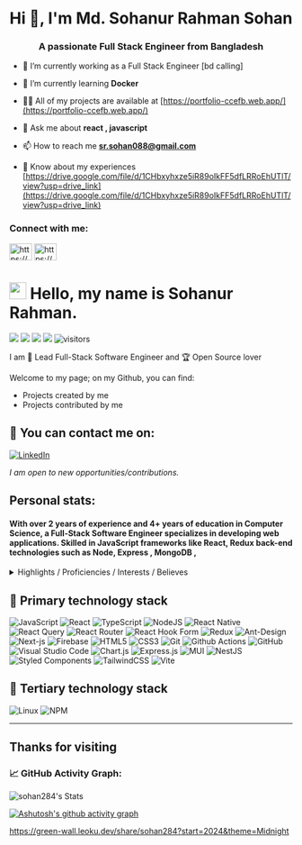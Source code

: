 <h1 align="center">Hi 👋, I'm Md. Sohanur Rahman Sohan</h1>
<h3 align="center">A passionate Full Stack Engineer from Bangladesh</h3>

- 🔭 I’m currently working as a Full Stack Engineer [bd calling]

- 🌱 I’m currently learning **Docker**

- 👨‍💻 All of my projects are available at [https://portfolio-ccefb.web.app/](https://portfolio-ccefb.web.app/)

- 💬 Ask me about **react , javascript**

- 📫 How to reach me **sr.sohan088@gmail.com**

- 📄 Know about my experiences [https://drive.google.com/file/d/1CHbxyhxze5iR89oIkFF5dfLRRoEhUTlT/view?usp=drive_link](https://drive.google.com/file/d/1CHbxyhxze5iR89oIkFF5dfLRRoEhUTlT/view?usp=drive_link)

<h3 align="left">Connect with me:</h3>
<p align="left">
<a href="https://linkedin.com/in/https://www.linkedin.com/in/sr-sohan-1621a0199/" target="blank"><img align="center" src="https://raw.githubusercontent.com/rahuldkjain/github-profile-readme-generator/master/src/images/icons/Social/linked-in-alt.svg" alt="https://www.linkedin.com/in/sr-sohan-1621a0199/" height="30" width="40" /></a>
<a href="https://fb.com/https://www.facebook.com/srsohan2748" target="blank"><img align="center" src="https://raw.githubusercontent.com/rahuldkjain/github-profile-readme-generator/master/src/images/icons/Social/facebook.svg" alt="https://www.facebook.com/srsohan2748" height="30" width="40" /></a>
</p>
                                                                                               

# <img src="https://media.giphy.com/media/hvRJCLFzcasrR4ia7z/giphy.gif" width="30px"> Hello, my name is Sohanur Rahman.

<p>
    <a href="https://github.com/idimetrix/idimetrix"><img src="https://img.shields.io/badge/status-updating-brightgreen.svg"></a>
    <a href="https://github.com/idimetrix/idimetrix/graphs/contributors"><img src="https://img.shields.io/github/contributors/idimetrix/idimetrix?color=blue"></a>
    <a href="https://github.com/idimetrix/idimetrix/stargazers"><img src="https://img.shields.io/github/stars/idimetrix/idimetrix.svg?logo=github"></a>
    <a href="https://github.com/idimetrix/idimetrix/network/members"><img src="https://img.shields.io/github/forks/idimetrix/idimetrix.svg?color=blue&logo=github"></a>
    <img src="https://visitor-badge.laobi.icu/badge?page_id=idimetrix" alt="visitors"/>   
</p>

I am 🧙 Lead Full-Stack Software Engineer and 🏆 Open Source lover

Welcome to my page; on my Github, you can find:

- Projects created by me
- Projects contributed by me

## 📧 You can contact me on:

[![LinkedIn](https://img.shields.io/badge/LinkedIn-%230077B5.svg?&style=for-the-badge&logo=linkedin&logoColor=white)](https://www.linkedin.com/in/sr-sohan-1621a0199/)

_I am open to new opportunities/contributions._


## Personal stats:

#### With over 2 years of experience and 4+ years of education in Computer Science, a  Full-Stack Software Engineer specializes in developing web applications. Skilled in JavaScript frameworks like React, Redux back-end technologies such as Node, Express , MongoDB ,

<details>
  <summary>Highlights / Proficiencies / Interests / Believes</summary>

Highlights:

- ⭐ 2+ years of professional experience in full Stack development
- ⭐ Try to use full of my efficiency in fulfilling deadline
- ⭐ Willing to accept responsibility and perform accordingly
- ⭐ Adaptability to new and challenging situation
- ⭐ Try to remain positive in any situation
- ⭐ Always try to be punctual & honest
- ⭐ Feel comfort to work in teams
- ⭐ Can work independently or within a minimum supervision
- ⭐ Posses’ creativity and analytical ability enough to solve various problems.
- ⭐ Equipped with strong psychological mark up necessary to work under pressure

Proficiencies:

- 📚 JavaScript, TypeScript, Node.js with Serverless and Containers and Microservices architecture
- 📚 React.js  + Vercel
- 📚 MongoDB
- 📚 Azure
- 📚 HTML5/CSS3 
- 📚 Project Leadership

Interests:

- ✔️ Self-education and self-development: Continuously seek opportunities for personal growth, self-improvement, and acquiring new knowledge and skills to stay at the forefront of industry trends and advancements.
- ✔️ Family: Place great importance on nurturing and cherishing family bonds, fostering strong relationships, and maintaining a healthy work-life balance to support personal well-being and fulfillment.
- ✔️ Sport (gym, padel tennis, crossfit): Engage in physical activities such as gym workouts, padel tennis, and crossfit, recognizing the importance of maintaining an active and healthy lifestyle to enhance productivity, focus, and overall well-being.

Big believer in:

- 💡 Power of continuous learning and personal growth
- 💡 Importance of cultivating a positive mindset and embracing optimism
- 💡 Value of hard work and perseverance in achieving success
- 💡 Power of empathy and kindness in fostering meaningful connections and creating a harmonious society
- 💡 Importance of ethical behavior and integrity in all aspects of life

</details>

## 🥇 Primary technology stack

![JavaScript](https://img.shields.io/badge/javascript-%23323330.svg?style=for-the-badge&logo=javascript&logoColor=%23F7DF1E)
![React](https://img.shields.io/badge/react-%2320232a.svg?style=for-the-badge&logo=react&logoColor=%2361DAFB)
![TypeScript](https://img.shields.io/badge/-TypeScript-007ACC?style=for-the-badge&logo=typescript&logoColor=white)
![NodeJS](https://img.shields.io/badge/node.js-6DA55F?style=for-the-badge&logo=node.js&logoColor=white)
![React Native](https://img.shields.io/badge/react_native-%2320232a.svg?style=for-the-badge&logo=react&logoColor=%2361DAFB)
![React Query](https://img.shields.io/badge/-React%20Query-FF4154?style=for-the-badge&logo=react%20query&logoColor=white)
![React Router](https://img.shields.io/badge/React_Router-CA4245?style=for-the-badge&logo=react-router&logoColor=white)
![React Hook Form](https://img.shields.io/badge/React%20Hook%20Form-%23EC5990.svg?style=for-the-badge&logo=reacthookform&logoColor=white)
![Redux](https://img.shields.io/badge/redux-%23593d88.svg?style=for-the-badge&logo=redux&logoColor=white)
![Ant-Design](https://img.shields.io/badge/-AntDesign-%230170FE?style=for-the-badge&logo=ant-design&logoColor=white)
![Next-js](https://img.shields.io/badge/Next-black?style=for-the-badge&logo=next.js&logoColor=white)
![Firebase](https://img.shields.io/badge/firebase-%23039BE5.svg?style=for-the-badge&logo=firebase)
![HTML5](https://img.shields.io/badge/-HTML5-E34F26?style=for-the-badge&logo=html5&logoColor=white)
![CSS3](https://img.shields.io/badge/css3-%231572B6.svg?style=for-the-badge&logo=css3&logoColor=white)
![Git](https://img.shields.io/badge/-Git-F05032?style=for-the-badge&logo=git&logoColor=white)
![Github Actions](https://img.shields.io/badge/-Github_Actions-2088FF?style=for-the-badge&logo=github-actions&logoColor=white)
![GitHub](https://img.shields.io/badge/github-%23121011.svg?style=for-the-badge&logo=github&logoColor=white)
![Visual Studio Code](https://img.shields.io/badge/Visual%20Studio%20Code-0078d7.svg?style=for-the-badge&logo=visual-studio-code&logoColor=white)
![Chart.js](https://img.shields.io/badge/chart.js-F5788D.svg?style=for-the-badge&logo=chart.js&logoColor=white)
![Express.js](https://img.shields.io/badge/express.js-%23404d59.svg?style=for-the-badge&logo=express&logoColor=%2361DAFB)
![MUI](https://img.shields.io/badge/MUI-%230081CB.svg?style=for-the-badge&logo=mui&logoColor=white)
![NestJS](https://img.shields.io/badge/nestjs-%23E0234E.svg?style=for-the-badge&logo=nestjs&logoColor=white)
![Styled Components](https://img.shields.io/badge/styled--components-DB7093?style=for-the-badge&logo=styled-components&logoColor=white)
![TailwindCSS](https://img.shields.io/badge/tailwindcss-%2338B2AC.svg?style=for-the-badge&logo=tailwind-css&logoColor=white)
![Vite](https://img.shields.io/badge/vite-%23646CFF.svg?style=for-the-badge&logo=vite&logoColor=white)


## 🥉 Tertiary technology stack

![Linux](https://img.shields.io/badge/Linux-FCC624?style=for-the-badge&logo=linux&logoColor=black)
![NPM](https://img.shields.io/badge/NPM-%23CB3837.svg?style=for-the-badge&logo=npm&logoColor=white)

---


## Thanks for visiting

<p align="center"> 


<!--   GitHub stats graph -->

### 📈 GitHub Activity Graph:


![sohan284's Stats](https://github-readme-stats.vercel.app/api?username=sohan284&theme=vue-dark&show_icons=true&hide_border=true&count_private=true)

<!--   green snake -->
[![Ashutosh's github activity graph](https://github-readme-activity-graph.vercel.app/graph?username=sohan284&bg_color=00313d&color=ffffff&line=4c9e5d&point=ca4444&area=true&hide_border=true)](https://github.com/ashutosh00710/github-readme-activity-graph)

https://green-wall.leoku.dev/share/sohan284?start=2024&theme=Midnight
